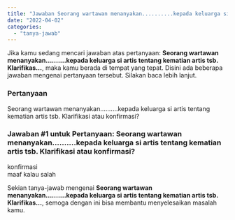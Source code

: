 ```yaml
---
title: "Jawaban Seorang wartawan menanyakan..........kepada keluarga si artis tentang kematian artis tsb. Klarifikas..."
date: "2022-04-02"
categories: 
  - "tanya-jawab"
---
```


Jika kamu sedang mencari jawaban atas pertanyaan: **Seorang wartawan menanyakan..........kepada keluarga si artis tentang kematian artis tsb. Klarifikas...**, maka kamu berada di tempat yang tepat. Disini ada beberapa jawaban mengenai pertanyaan tersebut. Silakan baca lebih lanjut.

### Pertanyaan

Seorang wartawan menanyakan..........kepada keluarga si artis tentang kematian artis tsb. Klarifikasi atau konfirmasi?

### Jawaban #1 untuk Pertanyaan: Seorang wartawan menanyakan..........kepada keluarga si artis tentang kematian artis tsb. Klarifikasi atau konfirmasi?

konfirmasi  
maaf kalau salah

Sekian tanya-jawab mengenai **Seorang wartawan menanyakan..........kepada keluarga si artis tentang kematian artis tsb. Klarifikas...**, semoga dengan ini bisa membantu menyelesaikan masalah kamu.
